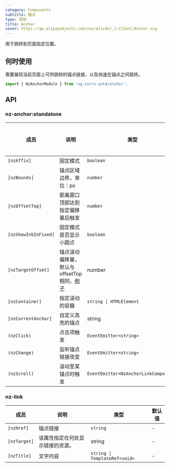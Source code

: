 ```yaml
---
category: Components
subtitle: 锚点
type: 其他
title: Anchor
cover: https://gw.alipayobjects.com/zos/alicdn/_1-C1JwsC/Anchor.svg
---
```


用于跳转到页面指定位置。

## 何时使用

需要展现当前页面上可供跳转的锚点链接，以及快速在锚点之间跳转。

```ts
import { NzAnchorModule } from 'ng-zorro-antd/anchor';
```


## API

### nz-anchor:standalone

| 成员 | 说明 | 类型 | 默认值 | 全局配置 |
| --- | --- | --- | --- | --- |
| `[nzAffix]` | 固定模式 | `boolean` | `true` |
| `[nzBounds]` | 锚点区域边界，单位：px | `number` | `5` | ✅ |
| `[nzOffsetTop]` | 距离窗口顶部达到指定偏移量后触发 | `number` | - | ✅ |
| `[nzShowInkInFixed]` | 固定模式是否显示小圆点 | `boolean` | `false` | ✅ |
| `[nzTargetOffset]` | 锚点滚动偏移量，默认与 offsetTop 相同，[例子](#components-anchor-demo-targetOffset) | number | - |  |
| `[nzContainer]` | 指定滚动的容器 | `string \| HTMLElement` | `window` |
| `[nzCurrentAnchor]` | 自定义高亮的锚点 | string | - |  |
| `(nzClick)` | 点击项触发 | `EventEmitter<string>` | - |
| `(nzChange)` | 监听锚点链接改变 | `EventEmitter<string>` | - |  |
| `(nzScroll)` | 滚动至某锚点时触发 | `EventEmitter<NzAnchorLinkComponent>` | - |

### nz-link

| 成员 | 说明 | 类型 | 默认值 |
| --- | --- | --- | --- |
| `[nzHref]` | 锚点链接 | `string` | - |
| `[nzTarget]` | 该属性指定在何处显示链接的资源。 | string    | -      |      |
| `[nzTitle]` | 文字内容 | `string \| TemplateRef<void>` | - |
